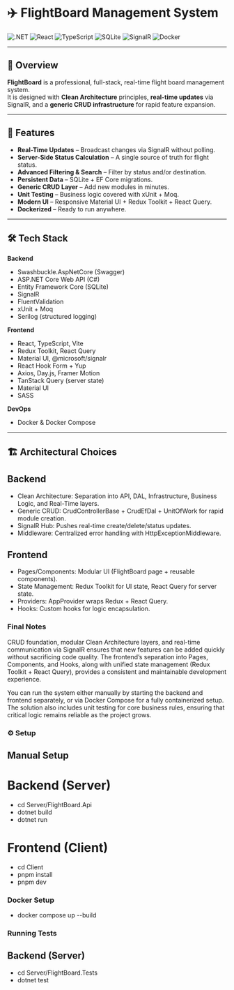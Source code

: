 # ✈️ FlightBoard Management System

![.NET](https://img.shields.io/badge/.NET%208.0-512BD4?logo=dotnet&logoColor=white)
![React](https://img.shields.io/badge/React-20232A?logo=react&logoColor=61DAFB)
![TypeScript](https://img.shields.io/badge/TypeScript-3178C6?logo=typescript&logoColor=white)
![SQLite](https://img.shields.io/badge/SQLite-07405E?logo=sqlite&logoColor=white)
![SignalR](https://img.shields.io/badge/SignalR-512BD4?logo=signalr&logoColor=white)
![Docker](https://img.shields.io/badge/Docker-2496ED?logo=docker&logoColor=white)

---

## 📌 Overview
**FlightBoard** is a professional, full-stack, real-time flight board management system.  
It is designed with **Clean Architecture** principles, **real-time updates** via SignalR, and a **generic CRUD infrastructure** for rapid feature expansion.

---

## 🚀 Features
- **Real-Time Updates** – Broadcast changes via SignalR without polling.
- **Server-Side Status Calculation** – A single source of truth for flight status.
- **Advanced Filtering & Search** – Filter by status and/or destination.
- **Persistent Data** – SQLite + EF Core migrations.
- **Generic CRUD Layer** – Add new modules in minutes.
- **Unit Testing** – Business logic covered with xUnit + Moq.
- **Modern UI** – Responsive Material UI + Redux Toolkit + React Query.
- **Dockerized** – Ready to run anywhere.

---

## 🛠 Tech Stack

**Backend**  
- Swashbuckle.AspNetCore (Swagger)
- ASP.NET Core Web API (C#)
- Entity Framework Core (SQLite)
- SignalR
- FluentValidation
- xUnit + Moq
- Serilog (structured logging)

**Frontend**  
- React, TypeScript, Vite
- Redux Toolkit, React Query
- Material UI, @microsoft/signalr
- React Hook Form + Yup
- Axios, Day.js, Framer Motion
- TanStack Query (server state)
- Material UI
- SASS

**DevOps**  
- Docker & Docker Compose

---

## 🏗 Architectural Choices

## Backend
- Clean Architecture: Separation into API, DAL, Infrastructure, Business Logic, and Real-Time layers.
- Generic CRUD: CrudControllerBase<T> + CrudEfDal<T> + UnitOfWork for rapid module creation.
- SignalR Hub: Pushes real-time create/delete/status updates.
- Middleware: Centralized error handling with HttpExceptionMiddleware.

## Frontend
- Pages/Components: Modular UI (FlightBoard page + reusable components).
- State Management: Redux Toolkit for UI state, React Query for server state.
- Providers: AppProvider wraps Redux + React Query.
- Hooks: Custom hooks for logic encapsulation.

### Final Notes
 CRUD foundation, modular Clean Architecture layers, and real-time communication via SignalR ensures that new features can be added quickly without sacrificing code quality. The frontend’s separation into Pages, Components, and Hooks, along with unified state management (Redux Toolkit + React Query), provides a consistent and maintainable development experience.

 You can run the system either manually by starting the backend and frontend separately, or via Docker Compose for a fully containerized setup. The solution also includes unit testing for core business rules, ensuring that critical logic remains reliable as the project grows.

### ⚙️ Setup

## Manual Setup
 # Backend (Server)
 - cd Server/FlightBoard.Api
 - dotnet build
 - dotnet run

 # Frontend (Client)
 - cd Client
 - pnpm install
 - pnpm dev

### Docker Setup
- docker compose up --build 

### Running Tests

## Backend (Server)
- cd Server/FlightBoard.Tests
- dotnet test

